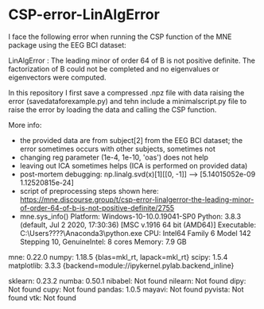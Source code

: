 # CSP-error-LinAlgError

I face the following error when running the CSP function of the MNE package using the EEG BCI dataset:

LinAlgError : The leading minor of order 64 of B is not positive definite. The factorization of B could not be completed and no eigenvalues or eigenvectors were computed.

In this repository I first save a compressed .npz file with data raising the error (savedataforexample.py) and tehn include a minimalscript.py file to raise the error by loading the data
and calling the CSP function. 

More info:

- the provided data are from subject[2] from the EEG BCI dataset; the error sometimes occurs with other subjects, sometimes not
- changing reg parameter (1e-4, 1e-10, 'oas') does not help
- leaving out ICA sometimes helps (ICA is performed on provided data)
- post-mortem debugging: np.linalg.svd(x)[1][[0, -1]] --> [5.14015052e-09 1.12520815e-24]
- script of preprocessing steps shown here: https://mne.discourse.group/t/csp-error-linalgerror-the-leading-minor-of-order-64-of-b-is-not-positive-definite/2755
- mne.sys_info()
Platform:      Windows-10-10.0.19041-SP0
Python:        3.8.3 (default, Jul  2 2020, 17:30:36) [MSC v.1916 64 bit (AMD64)]
Executable:    C:\Users\????\Anaconda3\python.exe
CPU:           Intel64 Family 6 Model 142 Stepping 10, GenuineIntel: 8 cores
Memory:        7.9 GB

mne:           0.22.0
numpy:         1.18.5 {blas=mkl_rt, lapack=mkl_rt}
scipy:         1.5.4
matplotlib:    3.3.3 {backend=module://ipykernel.pylab.backend_inline}

sklearn:       0.23.2
numba:         0.50.1
nibabel:       Not found
nilearn:       Not found
dipy:          Not found
cupy:          Not found
pandas:        1.0.5
mayavi:        Not found
pyvista:       Not found
vtk:           Not found
